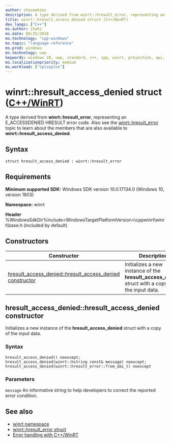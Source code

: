 ```yaml
---
author: stevewhims
description: A type derived from winrt::hresult_error, representing an E_ACCESSDENIED HRESULT error code.
title: winrt::hresult_access_denied struct (C++/WinRT)
dev_langs: ["C++"]
ms.author: stwhi
ms.date: 04/25/2018
ms.technology: "cpp-windows"
ms.topic: "language-reference"
ms.prod: windows
ms.technology: uwp
keywords: windows 10, uwp, standard, c++, cpp, winrt, projection, api, reference, hresult, error, code, E_ACCESSDENIED
ms.localizationpriority: medium
ms.workload: ["cplusplus"]
---
```


# winrt::hresult_access_denied struct ([C++/WinRT](/windows/uwp/cpp-and-winrt-apis/intro-to-using-cpp-with-winrt))
A type derived from **winrt::hresult_error**, representing an E_ACCESSDENIED HRESULT error code. Also see the [winrt::hresult_error](hresult-error.md) topic to learn about the members that are also available to **winrt::hresult_access_denied**.

## Syntax
```cppwinrt
struct hresult_access_denied : winrt::hresult_error
```

## Requirements
**Minimum supported SDK:** Windows SDK version 10.0.17134.0 (Windows 10, version 1803)

**Namespace:** winrt

**Header** %WindowsSdkDir%Include\<WindowsTargetPlatformVersion>\cppwinrt\winrt\base.h (included by default)

## Constructors
|Constructor|Description|
|------------|-----------------|
|[hresult_access_denied::hresult_access_denied constructor](#hresultaccessdeniedhresultaccessdenied-constructor)|Initializes a new instance of the **hresult_access_denied** struct with a copy of the input data.|

## hresult_access_denied::hresult_access_denied constructor
Initializes a new instance of the **hresult_access_denied** struct with a copy of the input data.

### Syntax
```cppwinrt
hresult_access_denied() noexcept;
hresult_access_denied(winrt::hstring const& message) noexcept;
hresult_access_denied(winrt::hresult_error::from_abi_t) noexcept
```

### Parameters
`message`
An informative string to help developers to correct the reported error condition.

## See also 
* [winrt namespace](../winrt.md)
* [winrt::hresult_error struct](hresult-error.md)
* [Error handling with C++/WinRT](/windows/uwp/cpp-and-winrt-apis/error-handling)

